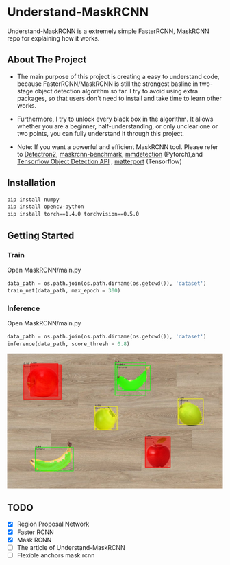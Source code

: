 # Understand-MaskRCNN
Understand-MaskRCNN is a extremely simple FasterRCNN, MaskRCNN repo for explaining how it works.

## About The Project
* The main purpose of this project is creating a easy to understand code, because FasterRCNN/MaskRCNN is still the strongest basline in two-stage object detection algorithm so far. I try to avoid using extra packages, so that users don't need to install and take time to learn other works.  

* Furthermore, I try to unlock every black box in the algorithm. It allows whether you are a beginner, half-understanding, or only unclear one or two points, you can fully understand it through this project.  

* Note: If you want a powerful and efficient MaskRCNN tool. Please refer to [Detectron2](https://github.com/facebookresearch/detectron2), [maskrcnn-benchmark](https://github.com/facebookresearch/maskrcnn-benchmark), [mmdetection](https://github.com/open-mmlab/mmdetection) (Pytorch),and [Tensorflow Object Detection API](https://github.com/tensorflow/models/tree/master/research/object_detection) , [matterport](https://github.com/matterport/Mask_RCNN) (Tensorflow)

## Installation
```sh 
pip install numpy
pip install opencv-python
pip install torch==1.4.0 torchvision==0.5.0
```

## Getting Started
### Train
Open MaskRCNN/main.py
```python
data_path = os.path.join(os.path.dirname(os.getcwd()), 'dataset')
train_net(data_path, max_epoch = 300)
```

### Inference
Open MaskRCNN/main.py
```python
data_path = os.path.join(os.path.dirname(os.getcwd()), 'dataset')
inference(data_path, score_thresh = 0.8)
```

![Result](MaskRCNN/results/img1.jpg)

## TODO

- [x] Region Proposal Network
- [x] Faster RCNN
- [x] Mask RCNN
- [ ] The article of Understand-MaskRCNN
- [ ] Flexible anchors mask rcnn
